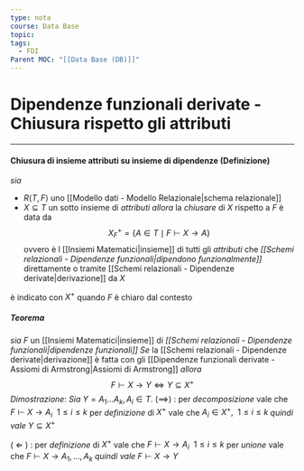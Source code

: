 ```yaml
---
type: nota
course: Data Base
topic: 
tags:
  - FDI
Parent MOC: "[[Data Base (DB)]]"
---
```


# Dipendenze funzionali derivate - Chiusura rispetto gli attributi
---
#### Chiusura di insieme  attributi su insieme di dipendenze (Definizione)
_sia_
- $R\langle T,F \rangle$ uno [[Modello dati - Modello Relazionale|schema relazionale]] 
-  $X \subseteq T$ un sotto insieme di _attributi_
 _allora_ la _chiusare_ di $X$ rispetto a $F$ è data da $$X_F^+=\{ A \in  T \mid F \vdash X \rightarrow A \}$$
ovvero è l [[Insiemi Matematici|insieme]] di tutti gli _attributi_ che _[[Schemi relazionali - Dipendenze funzionali|dipendono funzionalmente]]_ direttamente o tramite [[Schemi relazionali - Dipendenze derivate|derivazione]] da $X$  

è indicato con $X^+$ quando $F$ è chiaro dal contesto

##### Teorema
_sia_ $F$ un [[Insiemi Matematici|insieme]] di _[[Schemi relazionali - Dipendenze funzionali|dipendenze funzionali]]_ 
_Se_ la [[Schemi relazionali - Dipendenze derivate|derivazione]] è fatta con gli [[Dipendenze funzionali derivate - Assiomi di Armstrong|Assiomi di Armstrong]]
_allora_ $$F \vdash X \rightarrow Y \iff Y \subseteq X^+$$
_Dimostrazione_: _Sia_ $Y = A_1 \dots A_k, A_i \in  T$.
$(\implies)$ :
	per _decomposizione_ vale che $F \vdash X \rightarrow A_i \ \ 1 \leq i \leq k$
	per _definizione_ di $X^+$ vale che $A_i \in  X^+,\ \  1 \leq i \leq k$ 
	_quindi vale_ $Y \subseteq X^+$
	
$(\ \Longleftarrow\ )$ :
	per _definizione_ di $X^+$ vale che $F \vdash X \rightarrow A_i \ \ 1 \leq i \leq k$
	per _unione_ vale che $F \vdash X \rightarrow A_1, \dots , A_k$ 
	_quindi vale_   $F \vdash X \rightarrow Y$	